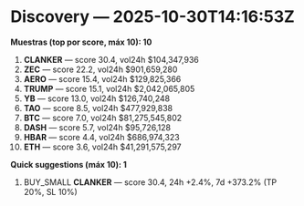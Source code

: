 # Discovery — 2025-10-30T14:16:53Z

**Muestras (top por score, máx 10): 10**

1. **CLANKER** — score 30.4, vol24h $104,347,936
2. **ZEC** — score 22.2, vol24h $901,659,280
3. **AERO** — score 15.4, vol24h $129,825,366
4. **TRUMP** — score 15.1, vol24h $2,042,065,805
5. **YB** — score 13.0, vol24h $126,740,248
6. **TAO** — score 8.5, vol24h $477,929,838
7. **BTC** — score 7.0, vol24h $81,275,545,802
8. **DASH** — score 5.7, vol24h $95,726,128
9. **HBAR** — score 4.4, vol24h $686,974,323
10. **ETH** — score 3.6, vol24h $41,291,575,297

**Quick suggestions (máx 10): 1**

1. BUY_SMALL **CLANKER** — score 30.4, 24h +2.4%, 7d +373.2% (TP 20%, SL 10%)